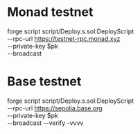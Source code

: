 # Monad testnet
forge script script/Deploy.s.sol:DeployScript \
  --rpc-url https://testnet-rpc.monad.xyz \
  --private-key $pk \
  --broadcast

# Base testnet
forge script script/Deploy.s.sol:DeployScript \
  --rpc-url https://sepolia.base.org \
  --private-key $pk \
  --broadcast
  --verify -vvvv